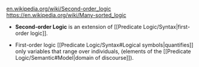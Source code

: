 
[en.wikipedia.org/wiki/Second-order_logic](https://en.wikipedia.org/wiki/Second-order_logic)
https://en.wikipedia.org/wiki/Many-sorted_logic

- **Second-order Logic** is an extension of [[Predicate Logic/Syntax|first-order logic]].

- First-order logic [[Predicate Logic/Syntax#Logical symbols|quantifies]] only variables that range over individuals, (elements of the [[Predicate Logic/Semantic#Model|domain of discourse]]). 

